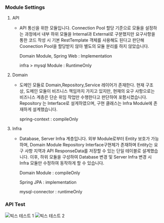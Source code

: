  ### Module Settings 

 1. API
    - API 통신을 위한 모듈입니다. Connection Pool 할당 기준으로 모듈을 설정하는 과정에서 내부 하위 모듈을 Internal과 External로 구분했지만 요구사항을 통한 코드 작성 시 기본 RestTemplate 객체를 사용해도 된다고 판단해 Coonection Pool을 할당받지 않아 별도의 모듈 분리를 하지 않았습니다.
   
      Domain Module, Spring Web : Implementation
       
      infra > mysql Module : RuntimeOnly  
   
2. Domain
    - 도메인 모듈로 Domain,Repository,Service 레이어가 존재한다. 현재 구조 상, 도메인 모듈이 비즈니스 책임까지 가지고 있지만, 현재의 요구 사항으로는 비즈니스 계층은 단순 위임 작업만 수행한다고 판단하여 포함시켰습니다.
      Repository 는 Interface로 설게하였으며, 구현 클래스는 Infra Module에 존재하게 설계했습니다.  

      spring-context : compileOnly  

3. Infra
    - Database, Server Infra 계층입니다. 외부 Module로부터 Entity 보호가 가능하며, Domain Module Repository Interface구현체가 존재하며 Entity는 요구 사항 지역과 API ResponseData를 저장할 수 있는 단일 테이블로 설계했습니다.
      이후, 하위 모듈을 구성하여 Database 변경 및 Server Infra 변경 시 Infra 모듈만 수정하여 동작하게 할 수 있습니다.
      


      Domain Module : compileOnly
      
      Spring JPA : implementation

      mysql-connector : runtimeOnly



 ### API Test 

 ![빅스 테스트 1](https://github.com/lsh96900410/solo/assets/133841235/e69fe637-22c8-4644-8e75-cab4a6bb6d6a)
 ![빅스 테스트 2](https://github.com/lsh96900410/solo/assets/133841235/c7722e31-b0b2-4110-af8d-7747b495255f)

 
 


